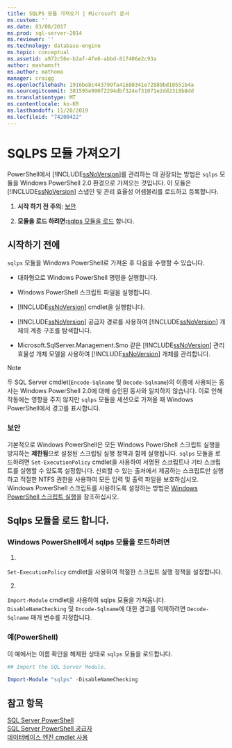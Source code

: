 ```yaml
---
title: SQLPS 모듈 가져오기 | Microsoft 문서
ms.custom: ''
ms.date: 03/08/2017
ms.prod: sql-server-2014
ms.reviewer: ''
ms.technology: database-engine
ms.topic: conceptual
ms.assetid: a972c56e-b2af-4fe6-abbd-817406e2c93a
author: mashamsft
ms.author: mathoma
manager: craigg
ms.openlocfilehash: 1916be8c443799fa41680341e72889bd10551b4a
ms.sourcegitcommit: 381595e990f2294dbf324ef31071e2dd2318b8dd
ms.translationtype: MT
ms.contentlocale: ko-KR
ms.lasthandoff: 11/20/2019
ms.locfileid: "74200422"
---
```

# <a name="import-the-sqlps-module"></a>SQLPS 모듈 가져오기
  PowerShell에서 [!INCLUDE[ssNoVersion](../includes/ssnoversion-md.md)]를 관리하는 데 권장되는 방법은 `sqlps` 모듈을 Windows PowerShell 2.0 환경으로 가져오는 것입니다. 이 모듈은 [!INCLUDE[ssNoVersion](../includes/ssnoversion-md.md)] 스냅인 및 관리 효율성 어셈블리를 로드하고 등록합니다.  
  
1.  **시작 하기 전 주의:**  [보안](#Security)  
  
2.  **모듈을 로드 하려면:**[sqlps 모듈을 로드](#LoadSqlps) 합니다.    
  
## <a name="before-you-begin"></a>시작하기 전에  
 
  `sqlps` 모듈을 Windows PowerShell로 가져온 후 다음을 수행할 수 있습니다.  
  
-   대화형으로 Windows PowerShell 명령을 실행합니다.  
  
-   Windows PowerShell 스크립트 파일을 실행합니다.  
  
-   
  [!INCLUDE[ssNoVersion](../includes/ssnoversion-md.md)] cmdlet을 실행합니다.  
  
-   
  [!INCLUDE[ssNoVersion](../includes/ssnoversion-md.md)] 공급자 경로를 사용하여 [!INCLUDE[ssNoVersion](../includes/ssnoversion-md.md)] 개체의 계층 구조를 탐색합니다.  
  
-   Microsoft.SqlServer.Management.Smo 같은 [!INCLUDE[ssNoVersion](../includes/ssnoversion-md.md)] 관리 효율성 개체 모델을 사용하여 [!INCLUDE[ssNoVersion](../includes/ssnoversion-md.md)] 개체를 관리합니다.  
  
> [!NOTE]  
>  두 SQL Server cmdlet(`Encode-Sqlname` 및 `Decode-Sqlname`)의 이름에 사용되는 동사는 Windows PowerShell 2.0에 대해 승인된 동사와 일치하지 않습니다. 이로 인해 작동에는 영향을 주지 않지만 `sqlps` 모듈을 세션으로 가져올 때 Windows PowerShell에서 경고를 표시합니다.  
  
###  <a name="Security"></a>보안  
 기본적으로 Windows PowerShell은 모든 Windows PowerShell 스크립트 실행을 방지하는 **제한됨**으로 설정된 스크립팅 실행 정책과 함께 실행됩니다. 
  `sqlps` 모듈을 로드하려면 `Set-ExecutionPolicy` cmdlet을 사용하여 서명된 스크립트나 기타 스크립트를 실행할 수 있도록 설정합니다. 신뢰할 수 있는 출처에서 제공하는 스크립트만 실행하고 적절한 NTFS 권한을 사용하여 모든 입력 및 출력 파일을 보호하십시오. Windows PowerShell 스크립트를 사용하도록 설정하는 방법은 [Windows PowerShell 스크립트 실행](https://docs.microsoft.com/powershell/scripting/getting-started/starting-windows-powershell?view=powershell-6#how-to-enable-windows-powershell-ise-on-earlier-releases-of-windows)을 참조하십시오.  
  
##  <a name="LoadSqlps"></a>Sqlps 모듈을 로드 합니다.  

### <a name="to-load-the-sqlps-module-in-windows-powershell"></a>Windows PowerShell에서 sqlps 모듈을 로드하려면
  
1.  
  `Set-ExecutionPolicy` cmdlet을 사용하여 적절한 스크립트 실행 정책을 설정합니다.  
  
2.  
  `Import-Module` cmdlet을 사용하여 sqlps 모듈을 가져옵니다. 
  `DisableNameChecking` 및 `Encode-Sqlname`에 대한 경고를 억제하려면 `Decode-Sqlname` 매개 변수를 지정합니다.  
  
### <a name="example-powershell"></a>예(PowerShell)  
 이 예에서는 이름 확인을 해제한 상태로 `sqlps` 모듈을 로드합니다.  
  
```powershell
## Import the SQL Server Module.  
  
Import-Module "sqlps" -DisableNameChecking  
```  

## <a name="see-also"></a>참고 항목  
 [SQL Server PowerShell](../powershell/sql-server-powershell.md)   
 [SQL Server PowerShell 공급자](../powershell/sql-server-powershell-provider.md)   
 [데이터베이스 엔진 cmdlet 사용](../../2014/database-engine/use-the-database-engine-cmdlets.md)  
